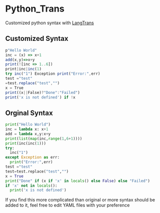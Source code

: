 # Python_Trans
Customized python syntax with [LangTrans](https://github.com/LangTrans/LangTrans)
## Customized Syntax
```js
p"Hello World"
inc = (x) => x+1
add(x,y)=>x+y
print(![inc => 1..6])
print|inc|inc(1)
try inc("1") Exception print("Error:",err)
test ="test"
=test.replace("test","")
x = True
print((x||False)?"Done":"Failed")
print('x is not defined') if !x
```
## Orginal Syntax
```python
print("Hello World")
inc = lambda x: x+1
add = lambda x,y:x+y
print(list(map(inc,range(1,6+1))))
print(inc(inc(1)))
try:
  inc("1")
except Exception as err:
  print("Error:",err)
test ="test"
test=test.replace("test","")
x = True
print("Done" if (x if 'x' in locals() else False) else "Failed")
if 'x' not in locals():
  print('x is not defined')
```

If you find this more complicated than original or more syntax should be added to it, feel free to edit YAML files with your preference
